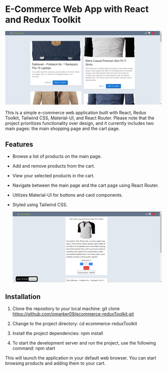 # E-Commerce Web App with React and Redux Toolkit

![E-Commerce App Screenshot](src/componnent/main.png)

This is a simple e-commerce web application built with React, Redux Toolkit, Tailwind CSS, Material-UI, and React Router. Please note that the project prioritizes functionality over design, and it currently includes two main pages: the main shopping page and the cart page.

## Features

- Browse a list of products on the main page.
- Add and remove products from the cart.
- View your selected products in the cart.
- Navigate between the main page and the cart page using React Router.
- Utilizes Material-UI for buttons and card components.
- Styled using Tailwind CSS.

  ![E-Commerce App Screenshot](src/componnent/cart.png)

## Installation

1. Clone the repository to your local machine: git clone https://github.com/omarker09/ecommerce-reduxToolkit.git

3. Change to the project directory: cd ecommerce-reduxToolkit

5. Install the project dependencies: npm install

7. To start the development server and run the project, use the following command: npm start

This will launch the application in your default web browser. You can start browsing products and adding them to your cart.



